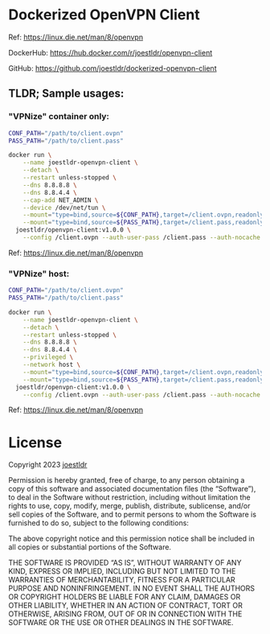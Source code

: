 # Dockerized OpenVPN Client

Ref: https://linux.die.net/man/8/openvpn

DockerHub: https://hub.docker.com/r/joestldr/openvpn-client

GitHub: https://github.com/joestldr/dockerized-openvpn-client

## TLDR; Sample usages:

### "VPNize" container only:

```bash
CONF_PATH="/path/to/client.ovpn"
PASS_PATH="/path/to/client.pass"

docker run \
    --name joestldr-openvpn-client \
    --detach \
    --restart unless-stopped \
    --dns 8.8.8.8 \
    --dns 8.8.4.4 \
    --cap-add NET_ADMIN \
    --device /dev/net/tun \
    --mount="type=bind,source=${CONF_PATH},target=/client.ovpn,readonly" \
    --mount="type=bind,source=${PASS_PATH},target=/client.pass,readonly" \
  joestldr/openvpn-client:v1.0.0 \
    --config /client.ovpn --auth-user-pass /client.pass --auth-nocache
```
Ref: https://linux.die.net/man/8/openvpn

### "VPNize" host:

```bash
CONF_PATH="/path/to/client.ovpn"
PASS_PATH="/path/to/client.pass"

docker run \
    --name joestldr-openvpn-client \
    --detach \
    --restart unless-stopped \
    --dns 8.8.8.8 \
    --dns 8.8.4.4 \
    --privileged \
    --network host \
    --mount="type=bind,source=${CONF_PATH},target=/client.ovpn,readonly" \
    --mount="type=bind,source=${PASS_PATH},target=/client.pass,readonly" \
  joestldr/openvpn-client:v1.0.0 \
    --config /client.ovpn --auth-user-pass /client.pass --auth-nocache
```
Ref: https://linux.die.net/man/8/openvpn

# License

Copyright 2023 [joestldr](https://joestldr.com)

Permission is hereby granted, free of charge, to any person obtaining a copy of this software and associated documentation files (the “Software”), to deal in the Software without restriction, including without limitation the rights to use, copy, modify, merge, publish, distribute, sublicense, and/or sell copies of the Software, and to permit persons to whom the Software is furnished to do so, subject to the following conditions:

The above copyright notice and this permission notice shall be included in all copies or substantial portions of the Software.

THE SOFTWARE IS PROVIDED “AS IS”, WITHOUT WARRANTY OF ANY KIND, EXPRESS OR IMPLIED, INCLUDING BUT NOT LIMITED TO THE WARRANTIES OF MERCHANTABILITY, FITNESS FOR A PARTICULAR PURPOSE AND NONINFRINGEMENT. IN NO EVENT SHALL THE AUTHORS OR COPYRIGHT HOLDERS BE LIABLE FOR ANY CLAIM, DAMAGES OR OTHER LIABILITY, WHETHER IN AN ACTION OF CONTRACT, TORT OR OTHERWISE, ARISING FROM, OUT OF OR IN CONNECTION WITH THE SOFTWARE OR THE USE OR OTHER DEALINGS IN THE SOFTWARE.
